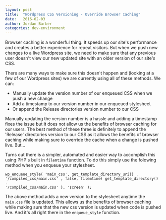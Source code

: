 ```yaml
---
layout: post
title:  "Wordpress CSS Versioning - Override Browser Caching"
date:   2016-02-03
author: Jordan Barber
categories: dev-environment
---
```


Browser caching is a wonderful thing.  It speeds up our site's performance and creates a better experience for repeat visitors. But when we push new changes to a live Wordpress site, we need to make sure that any previous user doesn't view our new updated site with an older version of our site's CSS.

There are many ways to make sure this doesn't happen and (looking at a few of our Wordpress sites) we are currently using all of these methods.  We can:

+ Manually update the version number of our enqueued CSS when we push a new change
+ Add a timestamp to our version number in our enqueued stylesheet
+ Or append the Release directories version number to our CSS

Manually updating the version number is a hassle and adding a timestamp fixes the issue but it does not allow us the benefits of browser caching for our users.  The best method of these three is definitely to append the 'Release' directories version to our CSS as it allows the benefits of browser caching while making sure to override the cache when a change is pushed live.  But...

Turns out there is a simpler, automated and easier way to accomplish this using PHP's built in <code>filemtime</code> function. To do this simply use the folowing method when you enqueue your stylesheet.

<code>wp_enqueue_style( 'main_css', get_template_directory_uri() . '/compiled_css/main.css' , false, filemtime( get_template_directory() . '/compiled_css/main.css' ), 'screen' );</code>

The above method adds a new version to the stylesheet anytime the <code>main.css</code> file is updated.  This allows us the benefits of browser caching while making sure that the new css version is updated when code is pushed live.  And it's all right there in the <code>enqueue_style</code> function.